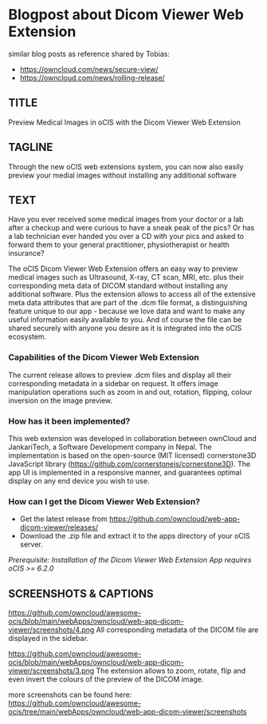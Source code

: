 # Blogpost about Dicom Viewer Web Extension

similar blog posts as reference shared by Tobias:
- https://owncloud.com/news/secure-view/
- https://owncloud.com/news/rolling-release/


## TITLE
Preview Medical Images in oCIS with the Dicom Viewer Web Extension

## TAGLINE
Through the new oCIS web extensions system, you can now also easily preview your medial images without installing any additional software

## TEXT
Have you ever received some medical images from your doctor or a lab after a checkup and were curious to have a sneak peak of the pics? Or has a lab technician ever handed you over a CD with your pics and asked to forward them to your general practitioner, physiotherapist or health insurance?

The oCIS Dicom Viewer Web Extension offers an easy way to preview medical images such as Ultrasound, X-ray, CT scan, MRI, etc. plus their corresponding meta data of DICOM standard without installing any additional software. Plus the extension allows to access all of the extensive meta data attributes that are part of the .dcm file format, a distinguishing feature unique to our app - because we love data and want to make any useful information easily available to you. And of course the file can be shared securely with anyone you desire as it is integrated into the oCIS ecosystem.

### Capabilities of the Dicom Viewer Web Extension
The current release allows to preview .dcm files and display all their corresponding metadata in a sidebar on request. It offers image manipulation operations such as zoom in and out, rotation, flipping, colour inversion on the image preview.

### How has it been implemented?
This web extension was developed in collaboration between ownCloud and JankariTech, a Software Development company in Nepal. The implementation is based on the open-source (MIT licensed) cornerstone3D JavaScript library (https://github.com/cornerstonejs/cornerstone3D). The app UI is implemented in a responsive manner, and guarantees optimal display on any end device you wish to use.

### How can I get the Dicom Viewer Web Extension?
- Get the latest release from https://github.com/owncloud/web-app-dicom-viewer/releases/
- Download the .zip file and extract it to the apps directory of your oCIS server.

_Prerequisite: Installation of the Dicom Viewer Web Extension App requires oCIS >= 6.2.0_

## SCREENSHOTS & CAPTIONS
https://github.com/owncloud/awesome-ocis/blob/main/webApps/owncloud/web-app-dicom-viewer/screenshots/4.png
All corresponding metadata of the DICOM file are displayed in the sidebar.

https://github.com/owncloud/awesome-ocis/blob/main/webApps/owncloud/web-app-dicom-viewer/screenshots/3.png
The extension allows to zoom, rotate, flip and even invert the colours of the preview of the DICOM image.

more screenshots can be found here: https://github.com/owncloud/awesome-ocis/tree/main/webApps/owncloud/web-app-dicom-viewer/screenshots
